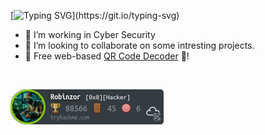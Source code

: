 [![Typing SVG](https://readme-typing-svg.demolab.com?font=Fira+Code&pause=1000&color=2BDF04&random=false&width=435&lines=Hi%2C+I+am+Robinzor!)](https://git.io/typing-svg)
- 👀 I’m working in Cyber Security
- 💞️ I’m looking to collaborate on some intresting projects.
- 📲 Free web-based [QR Code Decoder](https://robinzor.nl/qr) 🚀!
</br>

![TryHackMe Badge](https://raw.githubusercontent.com/Robinzor/tryhackme-badge-workflow/main/badge.png?version=1711936739)



